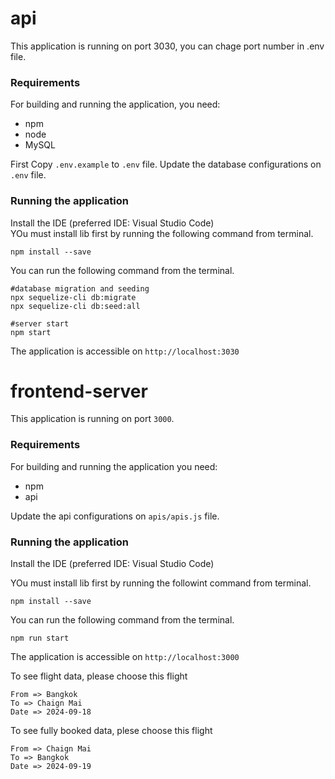 # api
This application is running on port 3030, you can chage port number in .env file.
 
### Requirements
For building and running the application, you need:

- npm
- node
- MySQL

First Copy ``.env.example`` to ``.env`` file.
Update the database configurations on ``.env`` file.

### Running the application

Install the IDE (preferred IDE: Visual Studio Code) <br/>
YOu must install lib first by running the following command from terminal.
```shell
npm install --save
```
You can run the following command from the terminal.

```shell
#database migration and seeding
npx sequelize-cli db:migrate
npx sequelize-cli db:seed:all

#server start
npm start
```
The application is accessible on ``http://localhost:3030``

# frontend-server
This application is running on port ``3000``.
 
### Requirements
For building and running the application you need:

- npm
- api

Update the api configurations on ``apis/apis.js`` file.

### Running the application

Install the IDE (preferred IDE: Visual Studio Code) <br/>

YOu must install lib first by running the followint command from terminal.
```shell
npm install --save
```
You can run the following command from the terminal.

```shell
npm run start
```
The application is accessible on ``http://localhost:3000``


To see flight data, please choose this flight
```shell
From => Bangkok
To => Chaign Mai
Date => 2024-09-18
```

To see fully booked data, plese choose this flight

```shell
From => Chaign Mai
To => Bangkok
Date => 2024-09-19
```

